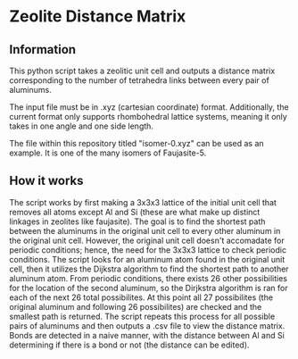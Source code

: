 # Zeolite Distance Matrix
## Information
This python script takes a zeolitic unit cell and outputs a distance matrix corresponding to the number of tetrahedra links between every pair of aluminums.

The input file must be in .xyz (cartesian coordinate) format. Additionally, the current format only supports rhombohedral lattice systems, meaning it only takes in one angle and one side length.

The file within this repository titled "isomer-0.xyz" can be used as an example. It is one of the many isomers of Faujasite-5.

## How it works
The script works by first making a 3x3x3 lattice of the initial unit cell that removes all atoms except Al and Si (these are what make up distinct linkages in zeolites like faujasite). The goal is to find the shortest path between the aluminums in the original unit cell to every other aluminum in the original unit cell. However, the original unit cell doesn't accomadate for periodic conditions; hence, the need for the 3x3x3 lattice to check periodic conditions. The script looks for an aluminum atom found in the original unit cell, then it utilizes the Dijkstra algorithm to find the shortest path to another aluminum atom. From periodic conditions, there exists 26 other possibilities for the location of the second aluminum, so the Dirjkstra algorithm is ran for each of the next 26 total possibilites. At this point all 27 possibilites (the original aluminum and following 26 possibilites) are checked and the smallest path is returned. The script repeats this process for all possible pairs of aluminums and then outputs a .csv file to view the distance matrix. Bonds are detected in a naive manner, with the distance between Al and Si determining if there is a bond or not (the distance can be edited).

